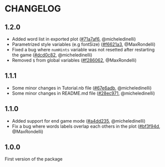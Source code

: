 # CHANGELOG

## 1.2.0

* Added word list in exported plot
  ([#71a7af6](https://github.com/micheledinelli/mathematica-word-embeddings/commit/71a7af6d59cc5a7f0e65f064b64fb70b77cfb89f), @micheledinelli)
* Parametrized style variables (e.g fontSize)
  ([#f6621a3](https://github.com/micheledinelli/mathematica-word-embeddings/commit/f6621a3eb87b837c56b940914394438fada6d05a), @MaxRondelli)
* Fixed a bug where `numHints` variable was not resetted after restarting the game
  ([#dcd0c82](https://github.com/micheledinelli/mathematica-word-embeddings/commit/dcd0c8235aca1845bb60f8fa9276c68a6f40654c), @micheledinelli)
* Removed `$` from global variables
  ([#f286062](https://github.com/micheledinelli/mathematica-word-embeddings/commit/f286062225bc9e35ffc74e756467d76fb5964a49), @MaxRondelli)

## 1.1.1

* Some minor changes in Tutorial.nb file
  ([#67e6adb](https://github.com/micheledinelli/mathematica-word-embeddings/commit/67e6adb961380c86fb7a6b49b67014798dd10cc1), @micheledinelli)
* Some minor changes in README.md file
  ([#28ec971](https://github.com/micheledinelli/mathematica-word-embeddings/commit/28ec97181adb0f912a314af1b36856da68a2584d), @micheledinelli)

## 1.1.0

* Added support for end game mode
  ([#a4dd235](https://github.com/micheledinelli/word-embeddings/commit/a4dd235082297392f0b5bbbac535592ae30f8b87), @micheledinelli)  
* Fix a bug where words labels overlap each others in the plot
  ([#bf3f94d](https://github.com/micheledinelli/word-embeddings/commit/bf3f94d3e10c18c1b2c1e0c055f3f5b4ca66314f), @MaxRondelli) 

## 1.0.0

First version of the package
